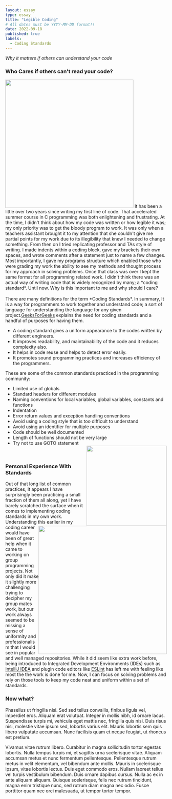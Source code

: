 ```yaml
---
layout: essay
type: essay
title: "Legible Coding"
# All dates must be YYYY-MM-DD format!!
date: 2022-09-18
published: true
labels:
  - Coding Standards
---
```

*Why it matters if others can understand your code*
### Who Cares if others can't read your code?
<div>
  <img width="400px" class="rounded float-start pe-4" src="https://media.giphy.com/media/YC2a09nzvP5yDiD3Jo/giphy.gif">
  It has been a little over two years since writing my first line of code. That accelerated summer course in C programming was both enlightening and  frustrating. At the time, I didn't think about how my code was written or how legible it was; my only priority was to get the bloody program to work. It was only when a teachers assistant brought it to my attention that she couldn't give me partial points for my work due to its illegibility that knew I needed to change something. From then on I tried replicating professor and TAs style of writing. I made indents within a coding block, gave my brackets their own spaces, and wrote comments after a statement just to name a few changes. Most importantly, I gave my programs structure which enabled those who were grading my work the ability to see my methods and thought process for my approach in solving problems. Once that class was over I kept the same format for all programming related work. I didn't think there was an actual way of writing code that is widely recognized by many; a *coding standard*. Until now. Why is this important to me and why should I care?
</div>
<br>
<div>
 There are many definitions for the term *Coding Standards*. In summary, It is a way for programmers to work together and understand code; a sort of language for understanding the language for any given project.<a href="https://www.geeksforgeeks.org/coding-standards-and-guidelines/">GeeksForGeeks</a> explains the need for coding standards and a handful of purposes for having them.
  <ul>
    <li>A coding standard gives a uniform appearance to the codes written by different engineers.</li>   
    <li>It improves readability, and maintainability of the code and it reduces complexity also.</li>
    <li>It helps in code reuse and helps to detect error easily.</li>
    <li>It promotes sound programming practices and increases efficiency of the programmers.</li>
  </ul>
These are some of the common standards practiced in the programming community:
  <ul>
    <li>Limited use of globals</li>
    <li>Standard headers for different modules</li>
    <li>Naming conventions for local variables, global variables, constants and functions</li>
    <li>Indentation</li>
    <li>Error return values and exception handling conventions</li>
    <li>Avoid using a coding style that is too difficult to understand</li>
    <li>Avoid using an identifier for multiple purposes</li>
    <li>Code should be well documented</li>
    <li>Length of functions should not be very large</li>
    <li>Try not to use GOTO statement</li>
      <img src="https://www.multidots.com/wp-content/uploads/2018/10/importance_codequality_banner.jpg" class="img-thumbnail" width="250px" style="float:right">
  </ul>

</div>
<br>

### Personal Experience With Standards
  <img width="400px" class="text-center pre-4" src="https://media.giphy.com/media/SAAMcPRfQpgyI/giphy.gif" style="float:right;">
  Out of that long list of common practices, It appears I have surprisingly been practicing a small fraction of them all along, yet I have barely scratched the surface when it comes to implementing coding standards in my own work. Understanding this earlier in my coding career would have been of great help when it came to working on group programming projects. Not only did it make it slightly more challenging trying to decipher my group mates work, but our work always seemed to be missing a sense of uniformity and professionalism that I would see in popular and well managed repositories. While it did seem like extra work before, being introduced to Integrated Development Environments (IDEs) such as <a href="https://www.jetbrains.com/idea/">IntelliJ IDEA</a> and plugin code editors like <a href="https://eslint.org/">ESLint</a> has left me with feeling like most the the work is done for me. Now, I can focus on solving problems and rely on those tools to keep my code neat and uniform within a set of standards.
<br>

### Now what?
Phasellus ut fringilla nisi. Sed sed tellus convallis, finibus ligula vel, imperdiet eros. Aliquam erat volutpat. Integer in mollis nibh, id ornare lacus. Suspendisse turpis mi, vehicula eget mattis nec, fringilla quis nisi. Duis risus nisi, molestie vitae ipsum sed, lobortis varius elit. Mauris lobortis sem quis libero vulputate accumsan. Nunc facilisis quam et neque feugiat, ut rhoncus est pretium.

Vivamus vitae rutrum libero. Curabitur in magna sollicitudin tortor egestas lobortis. Nulla tempus turpis mi, et sagittis urna scelerisque vitae. Aliquam accumsan metus et nunc fermentum pellentesque. Pellentesque rutrum metus in velit elementum, vel bibendum ante mollis. Mauris in scelerisque ipsum, vitae lobortis lectus. Duis eget commodo eros. Nullam laoreet tellus vel turpis vestibulum bibendum. Duis ornare dapibus cursus. Nulla ac ex in ante aliquam aliquam. Quisque scelerisque, felis nec rutrum tincidunt, magna enim tristique nunc, sed rutrum diam magna nec odio. Fusce porttitor quam nec orci malesuada, ut tempor tortor tempor.



